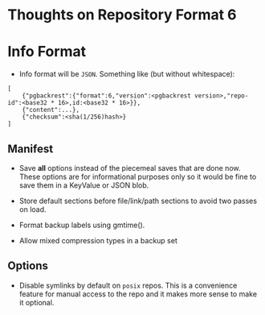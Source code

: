 # Thoughts on Repository Format 6

# Info Format

- Info format will be `JSON`.  Something like (but without whitespace):

```
[
    {"pgbackrest":{"format":6,"version":<pgbackrest version>,"repo-id":<base32 * 16>,id:<base32 * 16>}},
    {"content":...},
    {"checksum":<sha(1/256)hash>}
]
```

## Manifest

- Save **all** options instead of the piecemeal saves that are done now.  These options are for informational purposes only so it would be fine to save them in a KeyValue or JSON blob.

- Store default sections before file/link/path sections to avoid two passes on load.
- Format backup labels using gmtime().
- Allow mixed compression types in a backup set

## Options

- Disable symlinks by default on `posix` repos. This is a convenience feature for manual access to the repo and it makes more sense to make it optional.
